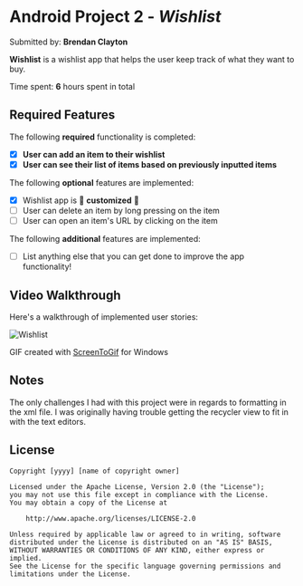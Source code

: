 # Android Project 2 - *Wishlist*

Submitted by: **Brendan Clayton**

**Wishlist** is a wishlist app that helps the user keep track of what they want to buy.

Time spent: **6** hours spent in total

## Required Features

The following **required** functionality is completed:

- [x] **User can add an item to their wishlist**
- [x] **User can see their list of items based on previously inputted items**

The following **optional** features are implemented:

- [x] Wishlist app is 🎨 **customized** 🎨
- [ ] User can delete an item by long pressing on the item
- [ ] User can open an item's URL by clicking on the item

The following **additional** features are implemented:

* [ ] List anything else that you can get done to improve the app functionality!

## Video Walkthrough

Here's a walkthrough of implemented user stories:

![Wishlist](https://user-images.githubusercontent.com/69495267/217635230-e687430e-bf40-443b-b094-682cbb4a1b86.gif)

GIF created with [ScreenToGif](https://www.screentogif.com/) for Windows

## Notes

The only challenges I had with this project were in regards to formatting in the xml file. I was originally having trouble getting the recycler view to fit
in with the text editors.

## License

    Copyright [yyyy] [name of copyright owner]

    Licensed under the Apache License, Version 2.0 (the "License");
    you may not use this file except in compliance with the License.
    You may obtain a copy of the License at

        http://www.apache.org/licenses/LICENSE-2.0

    Unless required by applicable law or agreed to in writing, software
    distributed under the License is distributed on an "AS IS" BASIS,
    WITHOUT WARRANTIES OR CONDITIONS OF ANY KIND, either express or implied.
    See the License for the specific language governing permissions and
    limitations under the License.
